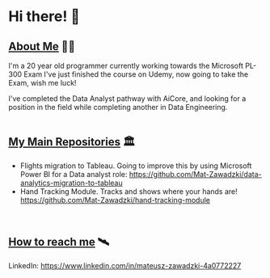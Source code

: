# Hi there! 👋 
## <ins>About Me</ins> 🏴‍☠️
I'm a 20 year old programmer currently working towards the Microsoft PL-300 Exam
I've just finished the course on Udemy, now going to take the Exam, wish me luck!

I've completed the Data Analyst pathway with AiCore, and looking for a position in the field while completing another in Data Engineering.<br><br>

## <ins>My Main Repositories</ins> 🏛️
- Flights migration to Tableau. Going to improve this by using Microsoft Power BI for a Data analyst role:
https://github.com/Mat-Zawadzki/data-analytics-migration-to-tableau
- Hand Tracking Module. Tracks and shows where your hands are!
https://github.com/Mat-Zawadzki/hand-tracking-module
<br>

## <ins>How to reach me</ins> 🛰️
LinkedIn: https://www.linkedin.com/in/mateusz-zawadzki-4a0772227 



<!--
**Mat-Zawadzki/Mat-Zawadzki** is a ✨ _special_ ✨ repository because its `README.md` (this file) appears on your GitHub profile.

Here are some ideas to get you started:

- 🔭 I’m currently working on ...
- 🌱 I’m currently learning ...
- 👯 I’m looking to collaborate on ...
- 🤔 I’m looking for help with ...
- 💬 Ask me about ...
- 📫 How to reach me: ...
- 😄 Pronouns: ...
- ⚡ Fun fact: ...
-->
